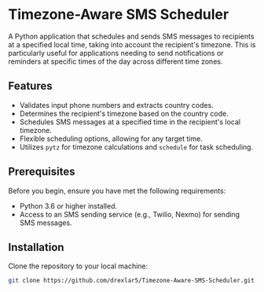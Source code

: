 # Timezone-Aware SMS Scheduler

A Python application that schedules and sends SMS messages to recipients at a specified local time, taking into account the recipient's timezone. This is particularly useful for applications needing to send notifications or reminders at specific times of the day across different time zones.

## Features

- Validates input phone numbers and extracts country codes.
- Determines the recipient's timezone based on the country code.
- Schedules SMS messages at a specified time in the recipient's local timezone.
- Flexible scheduling options, allowing for any target time.
- Utilizes `pytz` for timezone calculations and `schedule` for task scheduling.

## Prerequisites

Before you begin, ensure you have met the following requirements:

- Python 3.6 or higher installed.
- Access to an SMS sending service (e.g., Twilio, Nexmo) for sending SMS messages.

## Installation

Clone the repository to your local machine:

```bash
git clone https://github.com/drexlar5/Timezone-Aware-SMS-Scheduler.git
